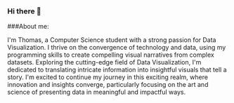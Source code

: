 ### Hi there 👋

<!--
**KaiDen26/KaiDen26** is a ✨ _special_ ✨ repository because its `README.md` (this file) appears on your GitHub profile.

Here are some ideas to get you started:

- 🔭 I’m currently working on ...
- 🌱 I’m currently learning ...
- 👯 I’m looking to collaborate on ...
- 🤔 I’m looking for help with ...
- 💬 Ask me about ...
- 📫 How to reach me: ...
- 😄 Pronouns: ...
- ⚡ Fun fact: ...
-->

###About me:


I'm Thomas, a Computer Science student with a strong passion for Data Visualization. I thrive on the convergence of technology and data, using my programming skills to create compelling visual narratives from complex datasets. Exploring the cutting-edge field of Data Visualization, I'm dedicated to translating intricate information into insightful visuals that tell a story. I'm excited to continue my journey in this exciting realm, where innovation and insights converge, particularly focusing on the art and science of presenting data in meaningful and impactful ways.
